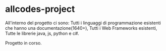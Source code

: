 # allcodes-project


All'interno del progetto ci sono:
  Tutti i linguaggi di programmazione esistenti che hanno una documentazione(1640+), 
  Tutti i Web Frameworks esistenti, 
  Tutte le librerie java, js, python e c#.


Progetto in corso.
